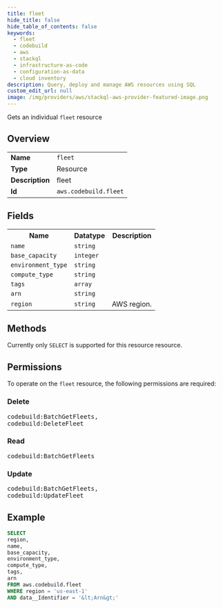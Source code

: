 ```yaml
---
title: fleet
hide_title: false
hide_table_of_contents: false
keywords:
  - fleet
  - codebuild
  - aws
  - stackql
  - infrastructure-as-code
  - configuration-as-data
  - cloud inventory
description: Query, deploy and manage AWS resources using SQL
custom_edit_url: null
image: /img/providers/aws/stackql-aws-provider-featured-image.png
---
```

Gets an individual <code>fleet</code> resource

## Overview
<table><tbody>
<tr><td><b>Name</b></td><td><code>fleet</code></td></tr>
<tr><td><b>Type</b></td><td>Resource</td></tr>
<tr><td><b>Description</b></td><td>fleet</td></tr>
<tr><td><b>Id</b></td><td><code>aws.codebuild.fleet</code></td></tr>
</tbody></table>

## Fields
<table><tbody>
<tr><th>Name</th><th>Datatype</th><th>Description</th></tr>
<tr><td><code>name</code></td><td><code>string</code></td><td></td></tr>
<tr><td><code>base_capacity</code></td><td><code>integer</code></td><td></td></tr>
<tr><td><code>environment_type</code></td><td><code>string</code></td><td></td></tr>
<tr><td><code>compute_type</code></td><td><code>string</code></td><td></td></tr>
<tr><td><code>tags</code></td><td><code>array</code></td><td></td></tr>
<tr><td><code>arn</code></td><td><code>string</code></td><td></td></tr>
<tr><td><code>region</code></td><td><code>string</code></td><td>AWS region.</td></tr>

</tbody></table>

## Methods
Currently only <code>SELECT</code> is supported for this resource resource.

## Permissions

To operate on the <code>fleet</code> resource, the following permissions are required:

### Delete
<pre>
codebuild:BatchGetFleets,
codebuild:DeleteFleet</pre>

### Read
<pre>
codebuild:BatchGetFleets</pre>

### Update
<pre>
codebuild:BatchGetFleets,
codebuild:UpdateFleet</pre>


## Example
```sql
SELECT
region,
name,
base_capacity,
environment_type,
compute_type,
tags,
arn
FROM aws.codebuild.fleet
WHERE region = 'us-east-1'
AND data__Identifier = '&lt;Arn&gt;'
```
